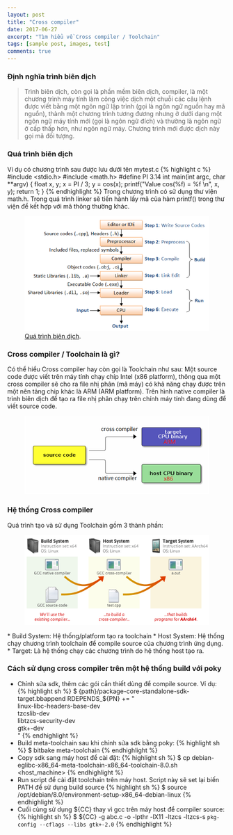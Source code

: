 ```yaml
---
layout: post
title: "Cross compiler"
date: 2017-06-27
excerpt: "Tìm hiểu về Cross compiler / Toolchain"
tags: [sample post, images, test]
comments: true
---
```


### Định nghĩa trình biên dịch

> Trình biên dịch, còn gọi là phần mềm biên dịch, compiler, là một chương trình máy tính làm công việc dịch một chuỗi các câu lệnh được viết bằng một ngôn ngữ lập trình (gọi là ngôn ngữ nguồn hay mã nguồn), thành một chương trình tương đương nhưng ở dưới dạng một ngôn ngữ máy tính mới (gọi là ngôn ngữ đích) và thường là ngôn ngữ ở cấp thấp hơn, như ngôn ngữ máy. Chương trình mới được dịch này gọi mã đối tượng.

### Quá trình biên dịch

Ví dụ có chương trình sau được lưu dưới tên mytest.c
{% highlight c %}
#include <stdio.h>
#include <math.h>
#define PI 3.14
int main(int argc, char **argv)
{
    float x, y;
    x = PI / 3;
    y = cos(x);
    printf("Value cos(%f) = %f \n", x, y);
    return 1;
}
{% endhighlight %}
Trong chương trình có sử dụng thư viện math.h. Trong quá trình linker sẽ tiến hành lấy mã của hàm printf() trong thư viện để kết hợp với mã thông thường khác.
<figure>
	<a href="https://raw.githubusercontent.com/redsiren204/redsiren204.github.io/master/resources/cross-compiler/CompilationProcess.png"><img src="https://raw.githubusercontent.com/redsiren204/redsiren204.github.io/master/resources/cross-compiler/CompilationProcess.png"></a>
	<figcaption><a href="https://raw.githubusercontent.com/redsiren204/redsiren204.github.io/master/resources/cross-compiler/CompilationProcess.png" title="Quá trình biên dịch">Quá trình biên dịch</a>.</figcaption>
</figure>

### Cross compiler / Toolchain là gì?

Có thể hiểu Cross compiler hay còn gọi là Toolchain như sau:
Một source code được viết trên máy tính chạy chíp Intel (x86 platform), thông qua một cross compiler sẽ cho ra file nhị phân (mã máy) có khả năng chạy được trên một nên tảng chip khác là ARM (ARM platform). Trên hình native compiler là trình biên dịch để tạo ra file nhị phân chạy trên chính máy tính đang dùng để viết source code.
<figure>
	<a href="https://raw.githubusercontent.com/redsiren204/redsiren204.github.io/master/resources/cross-compiler/cross-compile.png"><img src="https://raw.githubusercontent.com/redsiren204/redsiren204.github.io/master/resources/cross-compiler/cross-compile.png"></a>
</figure>

### Hệ thống Cross compiler

Quá trình tạo và sử dụng Toolchain gồm 3 thành phần:
<figure>
	<a href="https://raw.githubusercontent.com/redsiren204/redsiren204.github.io/master/resources/cross-compiler/build-gcc-cross-compiler.png"><img src="https://raw.githubusercontent.com/redsiren204/redsiren204.github.io/master/resources/cross-compiler/build-gcc-cross-compiler.png"></a>
</figure>
* Build System: Hệ thống/platform tạo ra toolchain
* Host System: Hệ thống chạy chương trình toolchain để compile source của chương trình ứng dụng.
* Target: Là hệ thống chạy các chương trình do hệ thống host tạo ra.

### Cách sử dụng cross compiler trên một hệ thống build với poky

* Chỉnh sửa sdk, thêm các gói cần thiết dùng để compile source. Ví dụ:
{% highlight sh %}
$ {path}/package-core-standalone-sdk-target.bbappend
RDEPENDS_${PN} += "\
linux-libc-headers-base-dev \
tzcslib-dev \
libtzcs-security-dev \
gtk+-dev \
"
{% endhighlight %}
* Build meta-toolchain sau khi chỉnh sửa sdk bằng poky:
{% highlight sh %}
$ bitbake meta-toolchain
{% endhighlight %}
* Copy sdk sang máy host để cài đặt:
{% highlight sh %}
$ cp debian-eglibc-x86_64-meta-toolchain-x86_64-toolchain-8.0.sh <host_machine>
{% endhighlight %}
* Run script để cài đặt toolchain trên máy host. Script này sẽ set lại biến PATH để sử dụng build source
{% highlight sh %}
$ source /opt/debian/8.0/environment-setup-x86_64-debian-linux
{% endhighlight %}
* Cuối cùng sử dụng ${CC} thay vì gcc trên máy host để compiler source:
{% highlight sh %}
$ ${CC} -g abc.c -o  -lpthr -lX11 -ltzcs -ltzcs-s `pkg-config --cflags --libs gtk+-2.0`
{% endhighlight %}